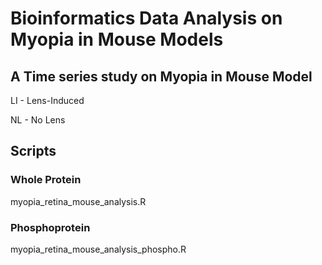 # Bioinformatics Data Analysis on Myopia in Mouse Models

## A Time series study on Myopia in Mouse Model
LI - Lens-Induced 

NL - No Lens

## Scripts

### Whole Protein
myopia_retina_mouse_analysis.R

### Phosphoprotein
myopia_retina_mouse_analysis_phospho.R
